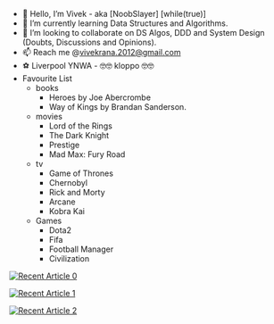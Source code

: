 - 👋 Hello, I’m Vivek - aka [NoobSlayer] [while(true)]
- 🌱 I’m currently learning Data Structures and Algorithms.
- 💞️ I’m looking to collaborate on DS Algos, DDD and System Design (Doubts, Discussions and Opinions).
- 📫 Reach me @vivekrana.2012@gmail.com
- :soccer: Liverpool YNWA - :nerd_face::nerd_face: kloppo :nerd_face::nerd_face:
- Favourite List
    - books 
        - Heroes by Joe Abercrombe 
        - Way of Kings by Brandan Sanderson.
    - movies
        - Lord of the Rings
        - The Dark Knight
        - Prestige
        - Mad Max: Fury Road
    - tv
        - Game of Thrones
        - Chernobyl
        - Rick and Morty
        - Arcane
        - Kobra Kai
     - Games
        - Dota2
        - Fifa
        - Football Manager
        - Civilization

<a target="_blank" href="https://github-readme-medium-recent-article.vercel.app/medium/@vivekrana-2012/2"><img src="https://github-readme-medium-recent-article.vercel.app/medium/@vivekrana-2012/2" alt="Recent Article 0">

<a target="_blank" href="https://github-readme-medium-recent-article.vercel.app/medium/@vivekrana-2012/1"><img src="https://github-readme-medium-recent-article.vercel.app/medium/@vivekrana-2012/1" alt="Recent Article 1">
  
<a target="_blank" href="https://github-readme-medium-recent-article.vercel.app/medium/@vivekrana-2012/0"><img src="https://github-readme-medium-recent-article.vercel.app/medium/@vivekrana-2012/0" alt="Recent Article 2">
  
<!---
vivekrana2012/vivekrana2012 is a ✨ special ✨ repository because its `README.md` (this file) appears on your GitHub profile.
You can click the Preview link to take a look at your changes.
--->
